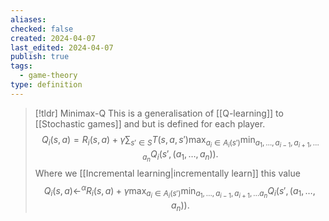 ```yaml
---
aliases: 
checked: false
created: 2024-04-07
last_edited: 2024-04-07
publish: true
tags:
  - game-theory
type: definition
---
```

>[!tldr] Minimax-Q
>This is a generalisation of [[Q-learning]] to [[Stochastic games]] and but is defined for each player.
>$$Q_i(s,a) = R_i(s,a) + \gamma \sum_{s' \in S} T(s,a,s') \max_{a_i \in A_i(s')} \min_{a_1, \ldots, a_{i-1}, a_{i+1}, \ldots a_n} Q_i(s', (a_1, \ldots, a_n)).$$
>Where we [[Incremental learning|incrementally learn]] this value
>$$Q_i(s,a) \leftarrow^{\alpha}  R_i(s,a) + \gamma \max_{a_i \in A_i(s')} \min_{a_1, \ldots, a_{i-1}, a_{i+1}, \ldots a_n} Q_i(s', (a_1, \ldots, a_n)).$$

